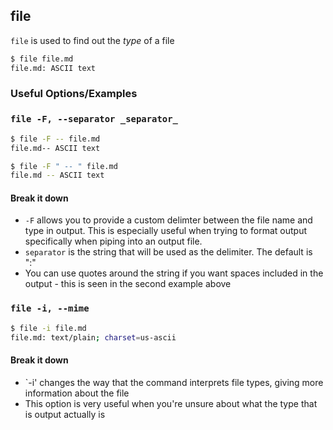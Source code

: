---
---

file
--

`file` is used to find out the _type_ of a file

~~~ bash
$ file file.md
file.md: ASCII text
~~~

### Useful Options/Examples

### `file -F, --separator _separator_`
~~~ bash
$ file -F -- file.md
file.md-- ASCII text
~~~

~~~ bash
$ file -F " -- " file.md
file.md -- ASCII text
~~~

#### Break it down

* `-F` allows you to provide a custom delimter between the file name and type in output. This is especially useful when trying to format output specifically when piping into an output file. 
* `separator` is the string that will be used as the delimiter. The default is ":"
* You can use quotes around the string if you want spaces included in the output - this is seen in the second example above

### `file -i, --mime`
~~~ bash
$ file -i file.md
file.md: text/plain; charset=us-ascii
~~~

#### Break it down

* `-i' changes the way that the command interprets file types, giving more information about the file
* This option is very useful when you're unsure about what the type that is output actually is
